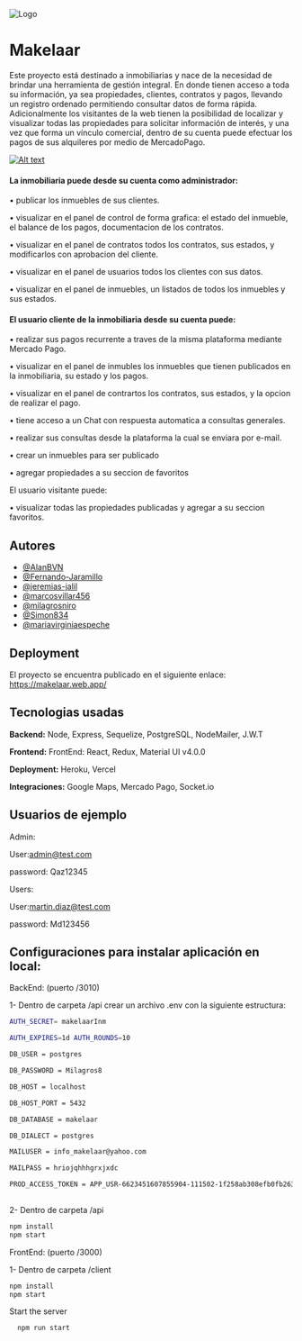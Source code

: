 ![Logo](https://lh3.googleusercontent.com/tnl6F4_wYoxSaubriLfxOCTb-6CGbn04h9zoNiUQfafNkuLsBXJOgMqFF6hsaBpJS7u1WOQ=s170)


# Makelaar

Este proyecto está destinado a inmobiliarias y nace de la necesidad de brindar una herramienta de gestión integral. En donde tienen acceso a toda su información, ya sea propiedades, clientes, contratos y pagos, llevando un registro ordenado permitiendo consultar datos de forma rápida.
Adicionalmente los visitantes de la web tienen la posibilidad de localizar y visualizar todas las propiedades para solicitar información de interés, y una vez que forma un vínculo comercial, dentro de su cuenta puede efectuar los pagos de sus alquileres por medio de MercadoPago.

[![Alt text](https://img.youtube.com/vi/ymsuwoBvcvI/0.jpg)](https://youtu.be/ymsuwoBvcvI)

#### La inmobiliaria puede desde su cuenta como administrador:

• publicar los inmuebles de sus clientes.

• visualizar en el panel de control de forma grafica: el estado del inmueble, el balance de los pagos, documentacion de los contratos.

• visualizar en el panel de contratos todos los contratos, sus estados, y modificarlos con aprobacion del cliente.

• visualizar en el panel de usuarios todos los clientes con sus datos.

• visualizar en el panel de inmuebles, un listados de todos los inmuebles y sus estados.


#### El usuario cliente de la inmobiliaria desde su cuenta puede:

• realizar sus pagos recurrente a traves de la misma plataforma mediante Mercado Pago. 

• visualizar en el panel de inmubles los inmuebles que tienen publicados en la inmobiliaria, su estado y los pagos.

• visualizar en el panel de contrartos los contratos, sus estados, y la opcion de realizar el pago.

• tiene acceso a un Chat con respuesta automatica a consultas generales.

• realizar sus consultas desde la plataforma la cual se enviara por e-mail.

• crear un inmuebles para ser publicado

• agregar propiedades a su seccion de favoritos


El usuario visitante puede:

• visualizar todas las propiedades publicadas y agregar a su seccion favoritos.



## Autores

- [@AlanBVN](https://github.com/AlanBVN)
- [@Fernando-Jaramillo](https://github.com/Fernando-Jaramillo)
- [@jeremias-jalil](https://github.com/jeremias-jalil)
- [@marcosvillar456](https://github.com/marcosvillar456)
- [@milagrosniro](https://github.com/milagrosniro)
- [@Simon834](https://github.com/Simon834)
- [@mariavirginiaespeche](https://github.com/mariavirginiaespeche)

  
## Deployment

El proyecto se encuentra publicado en el siguiente enlace: https://makelaar.web.app/

  
## Tecnologias usadas

**Backend:** Node, Express, Sequelize, PostgreSQL, NodeMailer, J.W.T

**Frontend:** FrontEnd: React, Redux, Material UI v4.0.0

**Deployment:** Heroku, Vercel

**Integraciones:** Google Maps, Mercado Pago, Socket.io

## Usuarios de ejemplo

Admin:

User:admin@test.com

password: Qaz12345

Users:

User:martin.diaz@test.com

password: Md123456



## Configuraciones para instalar aplicación en local:

BackEnd: (puerto /3010) 


 1- Dentro de carpeta /api crear un archivo .env con la siguiente estructura:
```bash
AUTH_SECRET= makelaarInm

AUTH_EXPIRES=1d AUTH_ROUNDS=10

DB_USER = postgres 

DB_PASSWORD = Milagros8 

DB_HOST = localhost 

DB_HOST_PORT = 5432 

DB_DATABASE = makelaar 

DB_DIALECT = postgres

MAILUSER = info_makelaar@yahoo.com 

MAILPASS = hriojqhhhgrxjxdc

PROD_ACCESS_TOKEN = APP_USR-6623451607855904-111502-1f258ab308efb0fb26345a2912a3cfa5-672708410
  
```

2- Dentro de carpeta /api

```bash
npm install
npm start
```

FrontEnd: (puerto /3000)

1- Dentro de carpeta /client

```bash
npm install
npm start
```

Start the server

```bash
  npm run start
```

  


    
